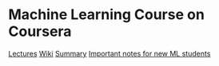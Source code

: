 Machine Learning Course on Coursera
===================================

[Lectures](https://www.coursera.org/learn/machine-learning/)
[Wiki](https://share.coursera.org/wiki/index.php/ML:Main)
[Summary](http://www.luckycallor.com/index.php/2015/12/22/summary-of-course-machine-learning-by-andrew-ng-on-coursera/)
[Important notes for new ML students](https://www.coursera.org/learn/machine-learning/discussions/v2YppY8FEeWIeBJxvl1elQ)